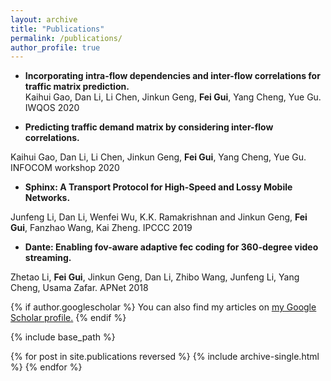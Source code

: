 ```yaml
---
layout: archive
title: "Publications"
permalink: /publications/
author_profile: true
---
```



* **Incorporating intra-flow dependencies and inter-flow correlations for traffic matrix prediction.**    
Kaihui Gao, Dan Li, Li Chen, Jinkun Geng, **Fei Gui**, Yang Cheng, Yue Gu. 
IWQOS 2020

* **Predicting traffic demand matrix by considering inter-flow correlations.**

Kaihui Gao, Dan Li, Li Chen, Jinkun Geng, **Fei Gui**, Yang Cheng, Yue Gu.
INFOCOM workshop 2020

* **Sphinx: A Transport Protocol for High-Speed and Lossy Mobile Networks.**

Junfeng Li, Dan Li, Wenfei Wu, K.K. Ramakrishnan and Jinkun Geng, **Fei Gui**, Fanzhao Wang, Kai Zheng.
IPCCC 2019

* **Dante: Enabling fov-aware adaptive fec coding for 360-degree video streaming.**

Zhetao Li, **Fei Gui**, Jinkun Geng, Dan Li, Zhibo Wang, Junfeng Li, Yang Cheng, Usama Zafar.
APNet 2018


{% if author.googlescholar %}
  You can also find my articles on <u><a href="{{author.googlescholar}}">my Google Scholar profile</a>.</u>
{% endif %}

{% include base_path %}

{% for post in site.publications reversed %}
  {% include archive-single.html %}
{% endfor %}
